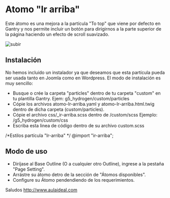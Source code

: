 # Atomo "Ir arriba"
Este átomo es una mejora a la partícula "To top" que viene por defecto en Gantry y nos permite incluir un botón para dirigirnos a la parte superior de la página haciendo un efecto de scroll suavizado. 

![subir](https://user-images.githubusercontent.com/9434043/26899438-b735d1be-4b94-11e7-8b71-8a2367fd896f.png)

Instalación
-----------
No hemos incluido un instalador ya que deseamos que esta partícula pueda ser usada tanto en Joomla como en Wordpress. 
El modo de instalación es muy sencillo:

+ Busque o crée la carpeta "particles" dentro de tu carpeta "custom" en tu plantilla Gantry. Ejem: g5_hydrogen/custom/particles
+ Cópie los archivos atomo-Ir-arriba.yaml y atomo-Ir-arriba.html.twig dentro de dicha carpeta (custom/particles).
+ Cópie el archivo css/_ir-arriba.scss dentro de /custom/scss Ejemplo:  /g5_hydrogen/custom/css
+ Escriba esta linea de código dentro de su archivo custom.scss

/*Estilos partícula "Ir-arriba" */
@import "ir-arriba";


Modo de uso
-----------
+ Diríjase al Base Outline (O a cualquier otro Outline), ingrese a la pestaña "Page Setting". 
+ Arrástre su átomo detro de la sección de "Átomos disponibles". 
+ Configure su Átomo pendendiendo de los requerimientos.

Saludos
http://www.aulaideal.com

